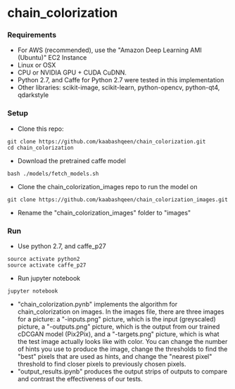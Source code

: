 # chain_colorization

### Requirements
- For AWS (recommended), use the "Amazon Deep Learning AMI (Ubuntu)" EC2 Instance
- Linux or OSX
- CPU or NVIDIA GPU + CUDA CuDNN.
- Python 2.7, and Caffe for Python 2.7 were tested in this implementation
- Other libraries: scikit-image, scikit-learn, python-opencv, python-qt4, qdarkstyle

### Setup
- Clone this repo:
```
git clone https://github.com/kaabashqeen/chain_colorization.git
cd chain_colorization
```
- Download the pretrained caffe model
```
bash ./models/fetch_models.sh
```
- Clone the chain_colorization_images repo to run the model on
```
git clone https://github.com/kaabashqeen/chain_colorization_images.git
```
- Rename the "chain_colorization_images" folder to "images"

### Run

- Use python 2.7, and caffe_p27
```
source activate python2
source activate caffe_p27
```
- Run jupyter notebook
```
jupyter notebook
```
- "chain_colorization.pynb" implements the algorithm for chain_colorization on images. In the images file, there are three images for a picture: a "-inputs.png" picture, which is the input (greyscaled) picture,  a "-outputs.png" picture, which is the output from our trained cDCGAN model (Pix2Pix), and a "-targets.png" picture, which is what the test image actually looks like with color. You can change the number of hints you use to produce the image, change the thresholds to find the "best" pixels that are used as hints, and change the "nearest pixel" threshold to find closer pixels to previously chosen pixels.
- "output_results.ipynb" produces the output strips of outputs to compare and contrast the effectiveness of our tests.
